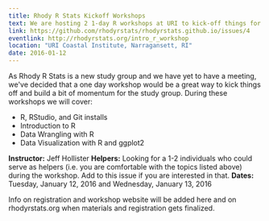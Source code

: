 ```yaml
---
title: Rhody R Stats Kickoff Workshops
text: We are hosting 2 1-day R workshops at URI to kick-off things for the Rhody R Stats study group.
link: https://github.com/rhodyrstats/rhodyrstats.github.io/issues/4
eventlink: http://rhodyrstats.org/intro_r_workshop
location: "URI Coastal Institute, Narragansett, RI"
date: 2016-01-12 
---
```


<!-- this text is not currently renederd anywhere.  YAML is all you need --> 
As Rhody R Stats is a new study group and we have yet to have a meeting, we've decided that a one day workshop would be a great way to kick things off and build a bit of momentum for the study group. During these workshops we will cover:

- R, RStudio, and Git installs
- Introduction to R
- Data Wrangling with R
- Data Visualization with R and ggplot2

**Instructor:** Jeff Hollister
**Helpers:** Looking for a 1-2 individuals who could serve as helpers (i.e. you are comfortable with the topics listed above) during the workshop. Add to this issue if you are interested in that.
**Dates:** Tuesday, January 12, 2016 and Wednesday, January 13, 2016

Info on registration and workshop website will be added here and on rhodyrstats.org when materials and registration gets finalized.